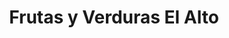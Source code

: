 ---
title: "Frutas y Verduras El Alto"
url: /guadalupe/frutas-y-verduras-el-alto/
shop: frutería
---